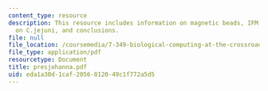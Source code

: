 ```yaml
---
content_type: resource
description: This resource includes information on magnetic beads, IFM, detection
  on C.jejuni, and conclusions.
file: null
file_location: /coursemedia/7-349-biological-computing-at-the-crossroads-of-engineering-and-science-spring-2005/eda1a30d1caf2056812049c1f772a5d5_presjohanna.pdf
file_type: application/pdf
resourcetype: Document
title: presjohanna.pdf
uid: eda1a30d-1caf-2056-8120-49c1f772a5d5
---
```

